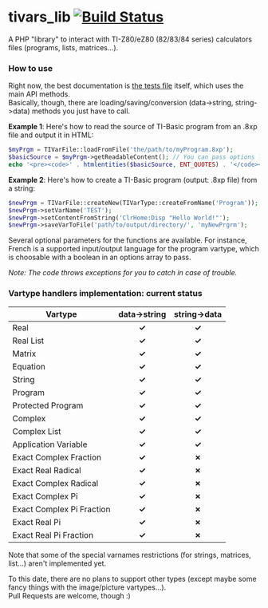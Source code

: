# tivars_lib [![Build Status](https://travis-ci.org/adriweb/tivars_lib.svg)](https://travis-ci.org/adriweb/tivars_lib)
A PHP "library" to interact with TI-Z80/eZ80 (82/83/84 series) calculators files (programs, lists, matrices...).

### How to use
Right now, the best documentation is [the tests file](tests.php) itself, which uses the main API methods.  
Basically, though, there are loading/saving/conversion (data->string, string->data) methods you just have to call.

**Example 1**: Here's how to read the source of TI-Basic program from an .8xp file and output it in HTML:
```php
$myPrgm = TIVarFile::loadFromFile('the/path/to/myProgram.8xp');
$basicSource = $myPrgm->getReadableContent(); // You can pass options like ['reindent' => true]...
echo '<pre><code>' . htmlentities($basicSource, ENT_QUOTES) . '</code></pre>';
```
**Example 2**: Here's how to create a TI-Basic program (output: .8xp file) from a string:
```php
$newPrgm = TIVarFile::createNew(TIVarType::createFromName('Program'));  // Create an empty "container" first
$newPrgm->setVarName('TEST');                                           // (also an optional parameter above)
$newPrgm->setContentFromString('ClrHome:Disp "Hello World!"');          // Set the var's content from a string
$newPrgm->saveVarToFile('path/to/output/directory/', 'myNewPrgrm');     // The extension added automatically
```

Several optional parameters for the functions are available. For instance, French is a supported input/output language for the program vartype, which is choosable with a boolean in an options array to pass.

_Note: The code throws exceptions for you to catch in case of trouble._

### Vartype handlers implementation: current status

| Vartype                   | data->string | string->data |
|---------------------------|:------------:|:------------:|
| Real                      |     **✓**    |     **✓**    |
| Real List                 |     **✓**    |     **✓**    |
| Matrix                    |     **✓**    |     **✓**    |
| Equation                  |     **✓**    |     **✓**    |
| String                    |     **✓**    |     **✓**    |
| Program                   |     **✓**    |     **✓**    |
| Protected Program         |     **✓**    |     **✓**    |
| Complex                   |     **✓**    |     **✓**    |
| Complex List              |     **✓**    |     **✓**    |
| Application Variable      |     **✓**    |     **✓**    |
| Exact Complex Fraction    |     **✓**    |     **✗**    |
| Exact Real Radical        |     **✓**    |     **✗**    |
| Exact Complex Radical     |     **✓**    |     **✗**    |
| Exact Complex Pi          |     **✓**    |     **✗**    |
| Exact Complex Pi Fraction |     **✓**    |     **✗**    |
| Exact Real Pi             |     **✓**    |     **✗**    |
| Exact Real Pi Fraction    |     **✓**    |     **✗**    |

Note that some of the special varnames restrictions (for strings, matrices, list...) aren't implemented yet.

To this date, there are no plans to support other types (except maybe some fancy things with the image/picture vartypes...).  
Pull Requests are welcome, though :)
